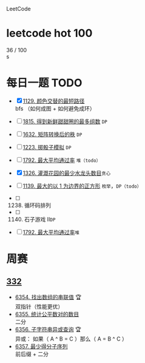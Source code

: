 LeetCode
# leetcode hot 100   
36 / 100  
s

#  每日一题 TODO
- [x] [1129. 颜色交替的最短路径](https://leetcode.cn/problems/shortest-path-with-alternating-colors/submissions/)  
        bfs （如何成图 + 如何避免成环）
- [ ] [1815. 得到新鲜甜甜圈的最多组数](https://leetcode.cn/problems/maximum-number-of-groups-getting-fresh-donuts/) `DP`
- [ ] [1632. 矩阵转换后的秩](https://leetcode.cn/problems/rank-transform-of-a-matrix/) `DP`
- [ ] [1223. 掷骰子模拟](https://leetcode.cn/problems/dice-roll-simulation/) `DP`  
- [ ] [1792. 最大平均通过率](https://leetcode.cn/problems/maximum-average-pass-ratio/) `堆（todo）`  
- [x] [1326. 灌溉花园的最少水龙头数目]()`贪心`     
- [ ] [1139. 最大的以 1 为边界的正方形](https://leetcode.cn/problems/largest-1-bordered-square/) `枚举`，`DP（todo）`  
- [ ] 1238. 循环码排列   
- [ ] 1140. 石子游戏 II`DP`  
- [ ]  [1792. 最大平均通过率](https://leetcode.cn/problems/maximum-average-pass-ratio/)`堆`  



# 周赛
## [332](https://leetcode.cn/circle/discuss/ayE0iI/)
* [6354. 找出数组的串联值](https://leetcode.cn/problems/find-the-array-concatenation-value/) 🏆     
双指针（性能更优）  
* [6355. 统计公平数对的数目](https://leetcode.cn/problems/count-the-number-of-fair-pairs/)    
二分  
* [6356. 子字符串异或查询](https://leetcode.cn/problems/substring-xor-queries/) 🏆    
异或： 如果（ A ^ B = C ）那么（ A = B ^ C ）   
* [6357. 最少得分子序列](https://leetcode.cn/problems/subsequence-with-the-minimum-score/)    
前后缀 + 二分
